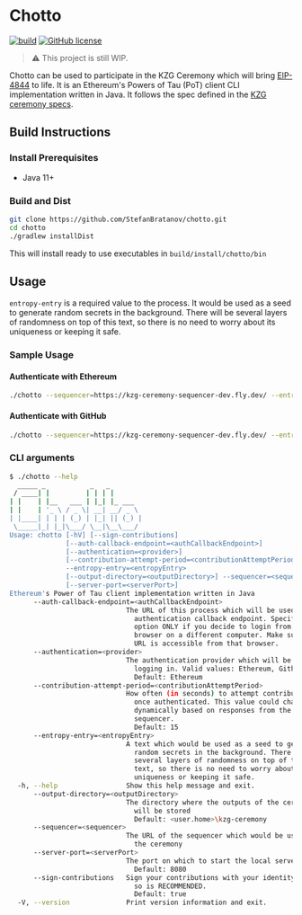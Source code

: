 # Chotto

[![build](https://github.com/StefanBratanov/chotto/actions/workflows/build.yml/badge.svg)](https://github.com/StefanBratanov/chotto/actions/workflows/build.yml)
[![GitHub license](https://img.shields.io/github/license/StefanBratanov/chotto.svg)](https://github.com/StefanBratanov/chotto/blob/master/LICENSE)

> ⚠️ This project is still WIP.

Chotto can be used to participate in the KZG Ceremony which will
bring [EIP-4844](https://www.eip4844.com/) to life. It is an Ethereum's Powers of Tau
(PoT) client CLI implementation written in Java. It follows the spec defined in
the [KZG ceremony specs](https://github.com/ethereum/kzg-ceremony-specs).

## Build Instructions

### Install Prerequisites

- Java 11+

### Build and Dist

```bash
git clone https://github.com/StefanBratanov/chotto.git
cd chotto
./gradlew installDist
```

This will install ready to use executables in `build/install/chotto/bin`

## Usage

`entropy-entry` is a required value to the process. It would be used as a seed to generate random
secrets in the background. There will be several layers of randomness on top of this text, so there
is no need to worry about its uniqueness or keeping it safe.

### Sample Usage

#### Authenticate with Ethereum

```bash
./chotto --sequencer=https://kzg-ceremony-sequencer-dev.fly.dev/ --entropy-entry="Ethereum is awesome"
```

#### Authenticate with GitHub

```bash
./chotto --sequencer=https://kzg-ceremony-sequencer-dev.fly.dev/ --entropy-entry="Ethereum is awesome" --authentication=github
```

### CLI arguments

```bash
$ ./chotto --help
  _____ _           _   _
 / ____| |         | | | |
| |    | |__   ___ | |_| |_ ___
| |    | '_ \ / _ \| __| __/ _ \
| |____| | | | (_) | |_| || (_) |
 \_____|_| |_|\___/ \__|\__\___/
Usage: chotto [-hV] [--sign-contributions]
              [--auth-callback-endpoint=<authCallbackEndpoint>]
              [--authentication=<provider>]
              [--contribution-attempt-period=<contributionAttemptPeriod>]
              --entropy-entry=<entropyEntry>
              [--output-directory=<outputDirectory>] --sequencer=<sequencer>
              [--server-port=<serverPort>]
Ethereum's Power of Tau client implementation written in Java
      --auth-callback-endpoint=<authCallbackEndpoint>
                             The URL of this process which will be used as an
                               authentication callback endpoint. Specify this
                               option ONLY if you decide to login from a
                               browser on a different computer. Make sure the
                               URL is accessible from that browser.
      --authentication=<provider>
                             The authentication provider which will be used for
                               logging in. Valid values: Ethereum, Github
                               Default: Ethereum
      --contribution-attempt-period=<contributionAttemptPeriod>
                             How often (in seconds) to attempt contribution
                               once authenticated. This value could change
                               dynamically based on responses from the
                               sequencer.
                               Default: 15
      --entropy-entry=<entropyEntry>
                             A text which would be used as a seed to generate
                               random secrets in the background. There will be
                               several layers of randomness on top of this
                               text, so there is no need to worry about its
                               uniqueness or keeping it safe.
  -h, --help                 Show this help message and exit.
      --output-directory=<outputDirectory>
                             The directory where the outputs of the ceremony
                               will be stored
                               Default: <user.home>\kzg-ceremony
      --sequencer=<sequencer>
                             The URL of the sequencer which would be used for
                               the ceremony
      --server-port=<serverPort>
                             The port on which to start the local server
                               Default: 8080
      --sign-contributions   Sign your contributions with your identity. Doing
                               so is RECOMMENDED.
                               Default: true
  -V, --version              Print version information and exit.
```
